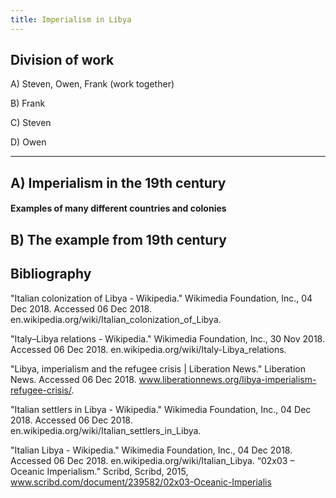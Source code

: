 ```yaml
---
title: Imperialism in Libya
---
```


## Division of work

A) Steven, Owen, Frank (work together)

B) Frank

C) Steven

D) Owen

---

## A) Imperialism in the 19th century

#### Examples of many different countries and colonies

## B) The example from 19th century

## Bibliography

"Italian colonization of Libya - Wikipedia." Wikimedia Foundation, Inc., 04 Dec 2018. Accessed 06 Dec 2018. en.wikipedia.org/wiki/Italian_colonization_of_Libya.

"Italy–Libya relations - Wikipedia." Wikimedia Foundation, Inc., 30 Nov 2018. Accessed 06 Dec 2018. en.wikipedia.org/wiki/Italy-Libya_relations.

"Libya, imperialism and the refugee crisis | Liberation News." Liberation News. Accessed 06 Dec 2018. www.liberationnews.org/libya-imperialism-refugee-crisis/.

"Italian settlers in Libya - Wikipedia." Wikimedia Foundation, Inc., 04 Dec 2018. Accessed 06 Dec 2018. en.wikipedia.org/wiki/Italian_settlers_in_Libya.

"Italian Libya - Wikipedia." Wikimedia Foundation, Inc., 04 Dec 2018. Accessed 06 Dec 2018. en.wikipedia.org/wiki/Italian_Libya.
“02x03 – Oceanic Imperialism.” Scribd, Scribd, 2015, www.scribd.com/document/239582/02x03-Oceanic-Imperialis
